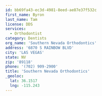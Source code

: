 ```yaml
---
id: bb69fa43-ec3d-4981-8eed-ae87e37f532c
first_name: Byron
last_name: Tam
license: DDS
services:
  - Orthodontist
category: Dentists
org_name: 'Southern Nevada Orthodontics'
address: '6870 S RAINBOW BLVD'
city: 'LAS VEGAS'
state: NV
zip: '89118'
phone: '(702) 909-2900'
title: 'Southern Nevada Orthodontics'
_geoloc:
  lat: 36.1517
  lng: -115.243
---
```

